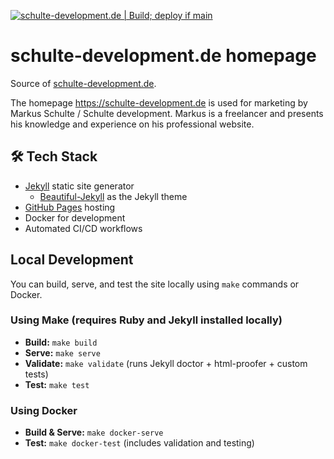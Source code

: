 [![schulte-development.de | Build; deploy if main](https://github.com/SchulteDev/SchulteDev/actions/workflows/schulte-development-de_build-deploy.yml/badge.svg)](https://github.com/SchulteDev/SchulteDev/actions/workflows/schulte-development-de_build-deploy.yml)

# schulte-development.de homepage

Source of [schulte-development.de](https://schulte-development.de).

The homepage https://schulte-development.de is used for marketing by Markus Schulte / Schulte
development. Markus is a freelancer and presents his knowledge and experience on his professional
website.

## 🛠️ Tech Stack

- [Jekyll](https://jekyllrb.com) static site generator
  - [Beautiful-Jekyll](https://beautifuljekyll.com) as the Jekyll theme
- [GitHub Pages](https://pages.github.com/) hosting
- Docker for development
- Automated CI/CD workflows

## Local Development

You can build, serve, and test the site locally using `make` commands or Docker.

### Using Make (requires Ruby and Jekyll installed locally)

- **Build:** `make build`
- **Serve:** `make serve`
- **Validate:** `make validate` (runs Jekyll doctor + html-proofer + custom tests)
- **Test:** `make test`

### Using Docker

- **Build & Serve:** `make docker-serve`
- **Test:** `make docker-test` (includes validation and testing)
